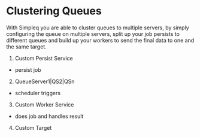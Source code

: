 # Clustering Queues

With Simpleq you are able to cluster queues to multiple servers, by simply configuring the queue on multiple servers, 
split up your job persists to different queues and build up your workers to send the final data to one and the same target.

1. Custom Persist Service
- persist job
2. QueueServer1|QS2|QSn
- scheduler triggers
3. Custom Worker Service
- does job and handles result
4. Custom Target